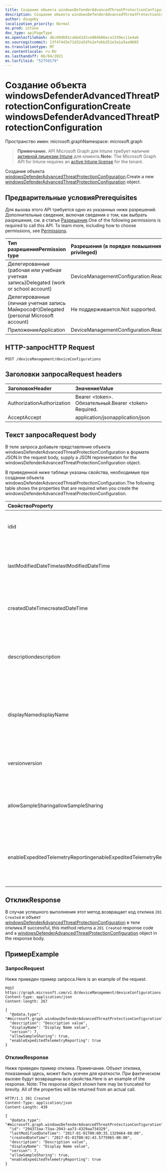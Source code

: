 ```yaml
---
title: Создание объекта windowsDefenderAdvancedThreatProtectionConfiguration
description: Создание объекта windowsDefenderAdvancedThreatProtectionConfiguration.
author: dougeby
localization_priority: Normal
ms.prod: intune
doc_type: apiPageType
ms.openlocfilehash: dbc09db91cabb41d2ce004b86eca1339ec11e4ab
ms.sourcegitcommit: 13f474d3e71d32a5dfe2efebb351e3a1a5aa9685
ms.translationtype: MT
ms.contentlocale: ru-RU
ms.lasthandoff: 06/04/2021
ms.locfileid: "52759179"
---
```

# <a name="create-windowsdefenderadvancedthreatprotectionconfiguration"></a><span data-ttu-id="17c39-103">Создание объекта windowsDefenderAdvancedThreatProtectionConfiguration</span><span class="sxs-lookup"><span data-stu-id="17c39-103">Create windowsDefenderAdvancedThreatProtectionConfiguration</span></span>

<span data-ttu-id="17c39-104">Пространство имен: microsoft.graph</span><span class="sxs-lookup"><span data-stu-id="17c39-104">Namespace: microsoft.graph</span></span>

> <span data-ttu-id="17c39-105">**Примечание.** API Microsoft Graph для Intune требует наличия [активной лицензии Intune](https://go.microsoft.com/fwlink/?linkid=839381) для клиента.</span><span class="sxs-lookup"><span data-stu-id="17c39-105">**Note:** The Microsoft Graph API for Intune requires an [active Intune license](https://go.microsoft.com/fwlink/?linkid=839381) for the tenant.</span></span>

<span data-ttu-id="17c39-106">Создание объекта [windowsDefenderAdvancedThreatProtectionConfiguration](../resources/intune-deviceconfig-windowsdefenderadvancedthreatprotectionconfiguration.md).</span><span class="sxs-lookup"><span data-stu-id="17c39-106">Create a new [windowsDefenderAdvancedThreatProtectionConfiguration](../resources/intune-deviceconfig-windowsdefenderadvancedthreatprotectionconfiguration.md) object.</span></span>

## <a name="prerequisites"></a><span data-ttu-id="17c39-107">Предварительные условия</span><span class="sxs-lookup"><span data-stu-id="17c39-107">Prerequisites</span></span>
<span data-ttu-id="17c39-p101">Для вызова этого API требуется одно из указанных ниже разрешений. Дополнительные сведения, включая сведения о том, как выбрать разрешения, см. в статье [Разрешения](/graph/permissions-reference).</span><span class="sxs-lookup"><span data-stu-id="17c39-p101">One of the following permissions is required to call this API. To learn more, including how to choose permissions, see [Permissions](/graph/permissions-reference).</span></span>

|<span data-ttu-id="17c39-110">Тип разрешения</span><span class="sxs-lookup"><span data-stu-id="17c39-110">Permission type</span></span>|<span data-ttu-id="17c39-111">Разрешения (в порядке повышения привилегий)</span><span class="sxs-lookup"><span data-stu-id="17c39-111">Permissions (from least to most privileged)</span></span>|
|:---|:---|
|<span data-ttu-id="17c39-112">Делегированные (рабочая или учебная учетная запись)</span><span class="sxs-lookup"><span data-stu-id="17c39-112">Delegated (work or school account)</span></span>|<span data-ttu-id="17c39-113">DeviceManagementConfiguration.ReadWrite.All</span><span class="sxs-lookup"><span data-stu-id="17c39-113">DeviceManagementConfiguration.ReadWrite.All</span></span>|
|<span data-ttu-id="17c39-114">Делегированные (личная учетная запись Майкрософт)</span><span class="sxs-lookup"><span data-stu-id="17c39-114">Delegated (personal Microsoft account)</span></span>|<span data-ttu-id="17c39-115">Не поддерживается.</span><span class="sxs-lookup"><span data-stu-id="17c39-115">Not supported.</span></span>|
|<span data-ttu-id="17c39-116">Приложение</span><span class="sxs-lookup"><span data-stu-id="17c39-116">Application</span></span>|<span data-ttu-id="17c39-117">DeviceManagementConfiguration.ReadWrite.All</span><span class="sxs-lookup"><span data-stu-id="17c39-117">DeviceManagementConfiguration.ReadWrite.All</span></span>|

## <a name="http-request"></a><span data-ttu-id="17c39-118">HTTP-запрос</span><span class="sxs-lookup"><span data-stu-id="17c39-118">HTTP Request</span></span>
<!-- {
  "blockType": "ignored"
}
-->
``` http
POST /deviceManagement/deviceConfigurations
```

## <a name="request-headers"></a><span data-ttu-id="17c39-119">Заголовки запроса</span><span class="sxs-lookup"><span data-stu-id="17c39-119">Request headers</span></span>
|<span data-ttu-id="17c39-120">Заголовок</span><span class="sxs-lookup"><span data-stu-id="17c39-120">Header</span></span>|<span data-ttu-id="17c39-121">Значение</span><span class="sxs-lookup"><span data-stu-id="17c39-121">Value</span></span>|
|:---|:---|
|<span data-ttu-id="17c39-122">Authorization</span><span class="sxs-lookup"><span data-stu-id="17c39-122">Authorization</span></span>|<span data-ttu-id="17c39-123">Bearer &lt;token&gt;. Обязательный.</span><span class="sxs-lookup"><span data-stu-id="17c39-123">Bearer &lt;token&gt; Required.</span></span>|
|<span data-ttu-id="17c39-124">Accept</span><span class="sxs-lookup"><span data-stu-id="17c39-124">Accept</span></span>|<span data-ttu-id="17c39-125">application/json</span><span class="sxs-lookup"><span data-stu-id="17c39-125">application/json</span></span>|

## <a name="request-body"></a><span data-ttu-id="17c39-126">Текст запроса</span><span class="sxs-lookup"><span data-stu-id="17c39-126">Request body</span></span>
<span data-ttu-id="17c39-127">В теле запроса добавьте представление объекта windowsDefenderAdvancedThreatProtectionConfiguration в формате JSON.</span><span class="sxs-lookup"><span data-stu-id="17c39-127">In the request body, supply a JSON representation for the windowsDefenderAdvancedThreatProtectionConfiguration object.</span></span>

<span data-ttu-id="17c39-128">В приведенной ниже таблице указаны свойства, необходимые при создании объекта windowsDefenderAdvancedThreatProtectionConfiguration.</span><span class="sxs-lookup"><span data-stu-id="17c39-128">The following table shows the properties that are required when you create the windowsDefenderAdvancedThreatProtectionConfiguration.</span></span>

|<span data-ttu-id="17c39-129">Свойство</span><span class="sxs-lookup"><span data-stu-id="17c39-129">Property</span></span>|<span data-ttu-id="17c39-130">Тип</span><span class="sxs-lookup"><span data-stu-id="17c39-130">Type</span></span>|<span data-ttu-id="17c39-131">Описание</span><span class="sxs-lookup"><span data-stu-id="17c39-131">Description</span></span>|
|:---|:---|:---|
|<span data-ttu-id="17c39-132">id</span><span class="sxs-lookup"><span data-stu-id="17c39-132">id</span></span>|<span data-ttu-id="17c39-133">String</span><span class="sxs-lookup"><span data-stu-id="17c39-133">String</span></span>|<span data-ttu-id="17c39-134">Ключ объекта.</span><span class="sxs-lookup"><span data-stu-id="17c39-134">Key of the entity.</span></span> <span data-ttu-id="17c39-135">Наследуется от объекта [deviceConfiguration](../resources/intune-deviceconfig-deviceconfiguration.md).</span><span class="sxs-lookup"><span data-stu-id="17c39-135">Inherited from [deviceConfiguration](../resources/intune-deviceconfig-deviceconfiguration.md)</span></span>|
|<span data-ttu-id="17c39-136">lastModifiedDateTime</span><span class="sxs-lookup"><span data-stu-id="17c39-136">lastModifiedDateTime</span></span>|<span data-ttu-id="17c39-137">DateTimeOffset</span><span class="sxs-lookup"><span data-stu-id="17c39-137">DateTimeOffset</span></span>|<span data-ttu-id="17c39-138">Дата и время последнего изменения объекта.</span><span class="sxs-lookup"><span data-stu-id="17c39-138">DateTime the object was last modified.</span></span> <span data-ttu-id="17c39-139">Наследуется от объекта [deviceConfiguration](../resources/intune-deviceconfig-deviceconfiguration.md).</span><span class="sxs-lookup"><span data-stu-id="17c39-139">Inherited from [deviceConfiguration](../resources/intune-deviceconfig-deviceconfiguration.md)</span></span>|
|<span data-ttu-id="17c39-140">createdDateTime</span><span class="sxs-lookup"><span data-stu-id="17c39-140">createdDateTime</span></span>|<span data-ttu-id="17c39-141">DateTimeOffset</span><span class="sxs-lookup"><span data-stu-id="17c39-141">DateTimeOffset</span></span>|<span data-ttu-id="17c39-142">Дата и время создания объекта.</span><span class="sxs-lookup"><span data-stu-id="17c39-142">DateTime the object was created.</span></span> <span data-ttu-id="17c39-143">Наследуется от объекта [deviceConfiguration](../resources/intune-deviceconfig-deviceconfiguration.md).</span><span class="sxs-lookup"><span data-stu-id="17c39-143">Inherited from [deviceConfiguration](../resources/intune-deviceconfig-deviceconfiguration.md)</span></span>|
|<span data-ttu-id="17c39-144">description</span><span class="sxs-lookup"><span data-stu-id="17c39-144">description</span></span>|<span data-ttu-id="17c39-145">String</span><span class="sxs-lookup"><span data-stu-id="17c39-145">String</span></span>|<span data-ttu-id="17c39-146">Указанное администратором описание конфигурации устройства.</span><span class="sxs-lookup"><span data-stu-id="17c39-146">Admin provided description of the Device Configuration.</span></span> <span data-ttu-id="17c39-147">Наследуется от объекта [deviceConfiguration](../resources/intune-deviceconfig-deviceconfiguration.md).</span><span class="sxs-lookup"><span data-stu-id="17c39-147">Inherited from [deviceConfiguration](../resources/intune-deviceconfig-deviceconfiguration.md)</span></span>|
|<span data-ttu-id="17c39-148">displayName</span><span class="sxs-lookup"><span data-stu-id="17c39-148">displayName</span></span>|<span data-ttu-id="17c39-149">String</span><span class="sxs-lookup"><span data-stu-id="17c39-149">String</span></span>|<span data-ttu-id="17c39-150">Указанное администратором имя конфигурации устройства.</span><span class="sxs-lookup"><span data-stu-id="17c39-150">Admin provided name of the device configuration.</span></span> <span data-ttu-id="17c39-151">Наследуется от объекта [deviceConfiguration](../resources/intune-deviceconfig-deviceconfiguration.md).</span><span class="sxs-lookup"><span data-stu-id="17c39-151">Inherited from [deviceConfiguration](../resources/intune-deviceconfig-deviceconfiguration.md)</span></span>|
|<span data-ttu-id="17c39-152">version</span><span class="sxs-lookup"><span data-stu-id="17c39-152">version</span></span>|<span data-ttu-id="17c39-153">Int32</span><span class="sxs-lookup"><span data-stu-id="17c39-153">Int32</span></span>|<span data-ttu-id="17c39-154">Версия конфигурации устройства.</span><span class="sxs-lookup"><span data-stu-id="17c39-154">Version of the device configuration.</span></span> <span data-ttu-id="17c39-155">Наследуется от объекта [deviceConfiguration](../resources/intune-deviceconfig-deviceconfiguration.md).</span><span class="sxs-lookup"><span data-stu-id="17c39-155">Inherited from [deviceConfiguration](../resources/intune-deviceconfig-deviceconfiguration.md)</span></span>|
|<span data-ttu-id="17c39-156">allowSampleSharing</span><span class="sxs-lookup"><span data-stu-id="17c39-156">allowSampleSharing</span></span>|<span data-ttu-id="17c39-157">Boolean</span><span class="sxs-lookup"><span data-stu-id="17c39-157">Boolean</span></span>|<span data-ttu-id="17c39-158">Правило "Разрешить общий доступ к выборкам" службы Advanced Threat Protection в Защитнике Windows</span><span class="sxs-lookup"><span data-stu-id="17c39-158">Windows Defender AdvancedThreatProtection "Allow Sample Sharing" Rule</span></span>|
|<span data-ttu-id="17c39-159">enableExpeditedTelemetryReporting</span><span class="sxs-lookup"><span data-stu-id="17c39-159">enableExpeditedTelemetryReporting</span></span>|<span data-ttu-id="17c39-160">Boolean</span><span class="sxs-lookup"><span data-stu-id="17c39-160">Boolean</span></span>|<span data-ttu-id="17c39-161">Увеличение частоты создания отчетов о телеметрии службой Advanced Threat Protection в Защитнике Windows.</span><span class="sxs-lookup"><span data-stu-id="17c39-161">Expedite Windows Defender Advanced Threat Protection telemetry reporting frequency.</span></span>|



## <a name="response"></a><span data-ttu-id="17c39-162">Отклик</span><span class="sxs-lookup"><span data-stu-id="17c39-162">Response</span></span>
<span data-ttu-id="17c39-163">В случае успешного выполнения этот метод возвращает код отклика `201 Created` и объект [windowsDefenderAdvancedThreatProtectionConfiguration](../resources/intune-deviceconfig-windowsdefenderadvancedthreatprotectionconfiguration.md) в теле отклика.</span><span class="sxs-lookup"><span data-stu-id="17c39-163">If successful, this method returns a `201 Created` response code and a [windowsDefenderAdvancedThreatProtectionConfiguration](../resources/intune-deviceconfig-windowsdefenderadvancedthreatprotectionconfiguration.md) object in the response body.</span></span>

## <a name="example"></a><span data-ttu-id="17c39-164">Пример</span><span class="sxs-lookup"><span data-stu-id="17c39-164">Example</span></span>

### <a name="request"></a><span data-ttu-id="17c39-165">Запрос</span><span class="sxs-lookup"><span data-stu-id="17c39-165">Request</span></span>
<span data-ttu-id="17c39-166">Ниже приведен пример запроса.</span><span class="sxs-lookup"><span data-stu-id="17c39-166">Here is an example of the request.</span></span>
``` http
POST https://graph.microsoft.com/v1.0/deviceManagement/deviceConfigurations
Content-type: application/json
Content-length: 267

{
  "@odata.type": "#microsoft.graph.windowsDefenderAdvancedThreatProtectionConfiguration",
  "description": "Description value",
  "displayName": "Display Name value",
  "version": 7,
  "allowSampleSharing": true,
  "enableExpeditedTelemetryReporting": true
}
```

### <a name="response"></a><span data-ttu-id="17c39-167">Отклик</span><span class="sxs-lookup"><span data-stu-id="17c39-167">Response</span></span>
<span data-ttu-id="17c39-p108">Ниже приведен пример отклика. Примечание. Объект отклика, показанный здесь, может быть усечен для краткости. При фактическом вызове будут возвращены все свойства.</span><span class="sxs-lookup"><span data-stu-id="17c39-p108">Here is an example of the response. Note: The response object shown here may be truncated for brevity. All of the properties will be returned from an actual call.</span></span>
``` http
HTTP/1.1 201 Created
Content-Type: application/json
Content-Length: 439

{
  "@odata.type": "#microsoft.graph.windowsDefenderAdvancedThreatProtectionConfiguration",
  "id": "294373aa-73aa-2943-aa73-4329aa734329",
  "lastModifiedDateTime": "2017-01-01T00:00:35.1329464-08:00",
  "createdDateTime": "2017-01-01T00:02:43.5775965-08:00",
  "description": "Description value",
  "displayName": "Display Name value",
  "version": 7,
  "allowSampleSharing": true,
  "enableExpeditedTelemetryReporting": true
}
```




